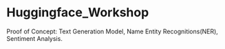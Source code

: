 # Huggingface_Workshop
Proof of Concept: Text Generation Model, Name Entity Recognitions(NER), Sentiment Analysis.
